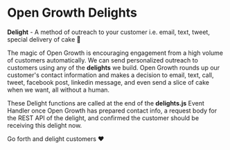 # Open Growth Delights

**Delight** - A method of outreach to your customer i.e. email, text, tweet, special delivery of cake 🍰

The magic of Open Growth is encouraging engagement from a high volume of customers automatically. We can send personalized outreach to customers using any of the **delights** we build. Open Growth rounds up our customer's contact information and makes a decision to email, text, call, tweet, facebook post, linkedin message, and even send a slice of cake when we want, all without a human.

These Delight functions are called at the end of the **delights.js** Event Handler once Open Growth has prepared contact info, a request body for the REST API of the delight, and confirmed the customer should be receiving this delight now.

Go forth and delight customers ❤️
